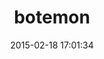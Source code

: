 ---
layout: post
title:  "botemon"
repo:   "RoxasShadow/Botemon"
date:   2015-02-18 17:01:34
gemurl: http://www.giovannicapuano.net
---